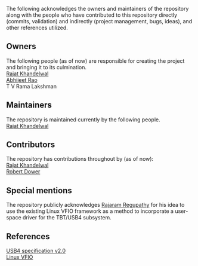 The following acknowledges the owners and maintainers of the repository along with the people who have contributed to this repository directly (commits, validation) and indirectly (project management, bugs, ideas), and other references utilized.

## Owners
The following people (as of now) are responsible for creating the project and bringing it to its culmination.<br>
[Rajat Khandelwal](https://github.com/rajatkha)<br>
[Abhijeet Rao](https://github.com/arao15)<br>
T V Rama Lakshman

## Maintainers
The repository is maintained currently by the following people.<br>
[Rajat Khandelwal](https://github.com/rajatkha)

## Contributors
The repository has contributions throughout by (as of now):<br>
[Rajat Khandelwal](https://github.com/rajatkha)<br>
[Robert Dower](https://github.com/rdower)

## Special mentions
The repository publicly acknowledges [Rajaram Regupathy](https://github.com/rajaram-regupathy) for his idea to use the existing Linux VFIO framework as a method to incorporate a user-space driver for the TBT/USB4 subsystem.

## References
[USB4 specification v2.0](https://www.usb.org/document-library/usb4r-specification-v20)<br>
[Linux VFIO](https://lwn.net/Articles/509153/)
